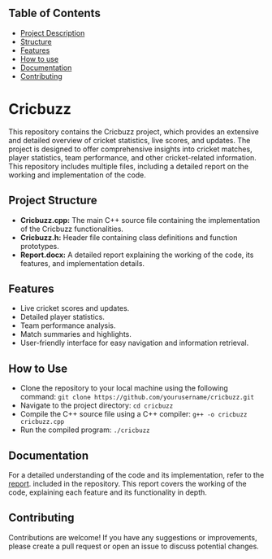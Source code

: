 ## Table of Contents

- [Project Description](#Cricbuzz)
- [Structure](#Project-Structure)
- [Features](#Features)
- [How to use](#How-to-use)
- [Documentation](#Documentation)
- [Contributing](#Contributing)

# Cricbuzz
This repository contains the Cricbuzz project, which provides an extensive and detailed overview of cricket statistics, live scores, and updates. The project is designed to offer comprehensive insights into cricket matches, player statistics, team performance, and other cricket-related information. This repository includes multiple files, including a detailed report on the working and implementation of the code.

## Project Structure
- **Cricbuzz.cpp:** The main C++ source file containing the implementation of the Cricbuzz functionalities.
- **Cricbuzz.h:** Header file containing class definitions and function prototypes.
- **Report.docx:** A detailed report explaining the working of the code, its features, and implementation details.

## Features
- Live cricket scores and updates.
- Detailed player statistics.
- Team performance analysis.
- Match summaries and highlights.
- User-friendly interface for easy navigation and information retrieval.

## How to Use
- Clone the repository to your local machine using the following command: `git clone https://github.com/yourusername/cricbuzz.git`
- Navigate to the project directory: `cd cricbuzz`
- Compile the C++ source file using a C++ compiler: `g++ -o cricbuzz cricbuzz.cpp`
- Run the compiled program: `./cricbuzz`

## Documentation
For a detailed understanding of the code and its implementation, refer to the [report](https://github.com/M-Muntazer-Mehdi/CRICBUZZ/blob/main/Report.docx). included in the repository. This report covers the working of the code, explaining each feature and its functionality in depth.

## Contributing
Contributions are welcome! If you have any suggestions or improvements, please create a pull request or open an issue to discuss potential changes.
